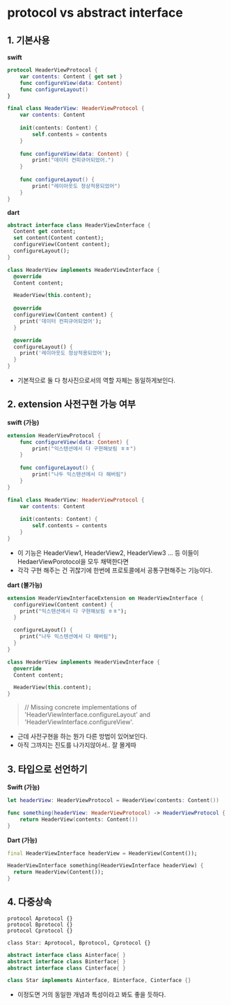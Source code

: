 # protocol vs abstract interface

## 1. 기본사용
**swift**
```swift
protocol HeaderViewProtocol {
    var contents: Content { get set }
    func configureView(data: Content)
    func configureLayout()
}

final class HeaderView: HeaderViewProtocol {
    var contents: Content
    
    init(contents: Content) {
        self.contents = contents
    }
    
    func configureView(data: Content) {
        print("데이터 컨피규어되었어.")
    }
    
    func configureLayout() {
        print("레이아웃도 정상적용되었어")
    }
}
```

**dart**
```dart
abstract interface class HeaderViewInterface {
  Content get content;
  set content(Content content);
  configureView(Content content);
  configureLayout();
}

class HeaderView implements HeaderViewInterface {
  @override
  Content content;

  HeaderView(this.content);
  
  @override
  configureView(Content content) {
    print('데이터 컨피규어되었어');
  }

  @override
  configureLayout() {
    print('레이아웃도 정상적용되었어');
  }
}
```
- 기본적으로 둘 다 청사진으로서의 역할 자체는 동일하게보인다.

## 2. extension 사전구현 가능 여부
**swift (가능)**
```swift
extension HeaderViewProtocol {
    func configureView(data: Content) {
        print("익스텐션에서 다 구현해보림 ㅎㅎ")
    }
    
    func configureLayout() {
        print("나두 익스텐션에서 다 해버림")
    }
}

final class HeaderView: HeaderViewProtocol {
    var contents: Content
    
    init(contents: Content) {
        self.contents = contents
    }
}
```
- 이 기능은 HeaderView1, HeaderView2, HeaderView3 ... 등 이들이 HedaerViewPorotocol을 모두 채택한다면 
- 각각 구현 해주는 건 귀찮기에 한번에 프로토콜에서 공통구현해주는 기능이다.


**dart (불가능)**
```dart
extension HeaderViewInterfaceExtension on HeaderViewInterface {
  configureView(Content content) {
    print("익스텐션에서 다 구현해보림 ㅎㅎ");
  }

  configureLayout() {
    print("나두 익스텐션에서 다 해버림");
  }
}

class HeaderView implements HeaderViewInterface {
  @override
  Content content;

  HeaderView(this.content);
}
```

> // Missing concrete implementations of 'HeaderViewInterface.configureLayout' and 'HeaderViewInterface.configureView'.

- 근데 사전구현을 하는 뭔가 다른 방법이 있어보인다.
- 아직 그까지는 진도를 나가지않아서.. 잘 몰게따

## 3. 타입으로 선언하기
**Swift (가능)**
```swift
let headerView: HeaderViewProtocol = HeaderView(contents: Content())

func something(headerView: HeaderViewProtocol) -> HeaderViewProtocol {
    return HeaderView(contents: Content())
}
```

**Dart (가능)**
```dart
final HeaderViewInterface headerView = HeaderView(Content());

HeaderViewInterface something(HeaderViewInterface headerView) {
  return HeaderView(Content());
}
```

## 4. 다중상속
```swift=
protocol Aprotocol {}
protocol Bprotocol {}
protocol Cprotocol {}

class Star: Aprotocol, Bprotocol, Cprotocol {}
```


```dart
abstract interface class Ainterface{ }
abstract interface class Binterface{ }
abstract interface class Cinterface{ }

class Star implements Ainterface, Binterface, Cinterface {}
```
- 이정도면 거의 동일한 개념과 특성이라고 봐도 좋을 듯하다.
